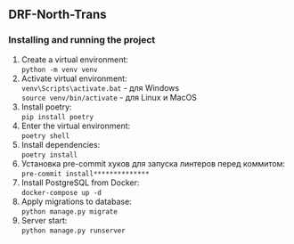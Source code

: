 ## DRF-North-Trans
### Installing and running the project
1. Create a virtual environment:\
```python -m venv venv```
2. Activate virtual environment:\
```venv\Scripts\activate.bat``` - для Windows \
```source venv/bin/activate``` - для Linux и MacOS
3. Install poetry:\
```pip install poetry  ```
4. Enter the virtual environment:\
   ``` poetry shell  ```
5. Install dependencies:\
   ``` poetry install  ```
6. Установка pre-commit хуков для запуска линтеров перед коммитом:\
```pre-commit install**************```
7. Install PostgreSQL from Docker:\
   ```docker-compose up -d```
8. Apply migrations to database:\
```python manage.py migrate```
9. Server start:\
```python manage.py runserver```
